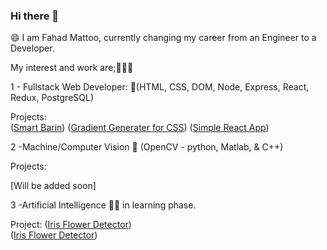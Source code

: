 ### Hi there 👋
😄 I am Fahad Mattoo, currently changing my career from an Engineer to a Developer.

My interest and work are;🔭🤔🌱

1 - Fullstack Web Developer: 🔭(HTML, CSS, DOM, Node, Express, React, Redux, PostgreSQL)

   Projects:   
  ([Smart Barin](https://smart-brain-md.herokuapp.com/))
  ([Gradient Generater for CSS](https://mattoofahad.github.io/gradient-generator/))
  ([Simple React App](https://mattoofahad.github.io/robo/))
    
2 -Machine/Computer Vision 🔭 (OpenCV - python, Matlab, & C++)

Projects: 

[Will be added soon]
  
3 -Artificial Intelligence 🤔🌱 in learning phase.

  Project:
 ([Iris Flower Detector](https://flower-detector.herokuapp.com/))  
 ([Iris Flower Detector](https://flower-detector.herokuapp.com/))  

<!--
**mattoofahad/mattoofahad** is a ✨ _special_ ✨ repository because its `README.md` (this file) appears on your GitHub profile.

Here are some ideas to get you started:

- 🔭 I’m currently working on ...
- 🌱 I’m currently learning ...
- 👯 I’m looking to collaborate on ...
- 🤔 I’m looking for help with ...
- 💬 Ask me about ...
- 📫 How to reach me: ...
- 😄 Pronouns: ...
- ⚡ Fun fact: ...
-->
